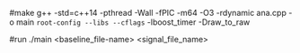 #make
  g++ -std=c++14 -pthread -Wall -fPIC -m64 -O3 -rdynamic ana.cpp -o main `root-config --libs --cflags` -lboost_timer -Draw_to_raw

#run
  ./main <baseline_file-name> <signal_file_name>
